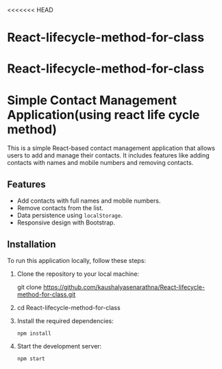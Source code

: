 <<<<<<< HEAD
# React-lifecycle-method-for-class
React-lifecycle-method-for-class
=======
# Simple Contact Management Application(using react life cycle method)

This is a simple React-based contact management application that allows users to add and manage their contacts. It includes features like adding contacts with names and mobile numbers and removing contacts.

 

## Features

- Add contacts with full names and mobile numbers.
- Remove contacts from the list.
- Data persistence using `localStorage`.
- Responsive design with Bootstrap.

## Installation

To run this application locally, follow these steps:

1. Clone the repository to your local machine:


   git clone https://github.com/kaushalyasenarathna/React-lifecycle-method-for-class.git

2. cd React-lifecycle-method-for-class

3. Install the required dependencies:
       
       npm install

4. Start the development server:

       npm start
     
 
